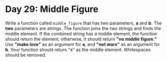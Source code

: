 # Day 29:  Middle Figure  

Write a function called `middle_figure` that has two
parameters, **a** and **b**. The **two** parameters are strings. The
function joins the two strings and finds the middle element.
If the combined string has a middle element, the function
should return the element; otherwise, it should return **"no
middle figure."** Use **"make love"** as an argument for **a**, and
**"not wars"** as an argument for **b**. Your function should
return "e" as the middle element. Whitespaces should be
removed.
